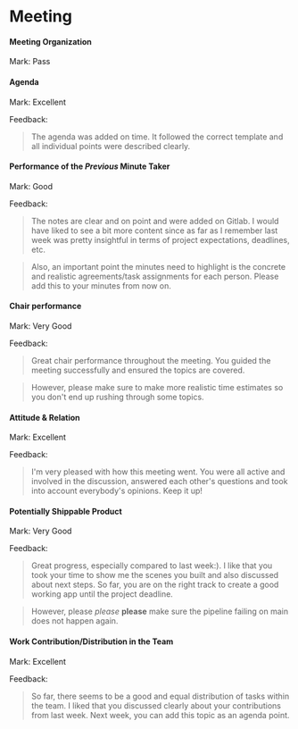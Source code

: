 # Meeting

#### Meeting Organization

Mark: Pass


#### Agenda

Mark: Excellent

Feedback: 

> The agenda was added on time. It followed the correct template and all individual points were described clearly.


#### Performance of the *Previous* Minute Taker

Mark: Good

Feedback:

> The notes are clear and on point and were added on Gitlab. I would have liked to see a bit more content since as far as I remember last week was pretty insightful in terms of project expectations, deadlines, etc. 

> Also, an important point the minutes need to highlight is the concrete and realistic agreements/task assignments for each person. Please add this to your minutes from now on.


#### Chair performance

Mark: Very Good

Feedback: 

> Great chair performance throughout the meeting. You guided the meeting successfully and ensured the topics are covered. 

> However, please make sure to make more realistic time estimates so you don't end up rushing through some topics.


#### Attitude & Relation

Mark: Excellent

Feedback: 

> I'm very pleased with how this meeting went. You were all active and involved in the discussion, answered each other's questions and took into account everybody's opinions. Keep it up!


#### Potentially Shippable Product

Mark: Very Good

Feedback: 

> Great progress, especially compared to last week:). I like that you took your time to show me the scenes you built and also discussed about next steps. So far, you are on the right track to create a good working app until the project deadline.

> However, please *please* **please** make sure the pipeline failing on main does not happen again. 


#### Work Contribution/Distribution in the Team

Mark: Excellent

Feedback:

> So far, there seems to be a good and equal distribution of tasks within the team. I liked that you discussed clearly about your contributions from last week. Next week, you can add this topic as an agenda point.
